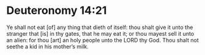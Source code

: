 # Deuteronomy 14:21

Ye shall not eat [of] any thing that dieth of itself: thou shalt give it unto the stranger that [is] in thy gates, that he may eat it; or thou mayest sell it unto an alien: for thou [art] an holy people unto the LORD thy God. Thou shalt not seethe a kid in his mother’s milk.